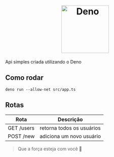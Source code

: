 <h1 align="center">
  <img src="https://user-images.githubusercontent.com/58083563/82277414-2b42e000-995e-11ea-8cad-dfdcd0dd8555.png" alt="Deno" width="150" />
</h1>
  

Api simples criada utilizando o Deno

## Como rodar
`deno run --allow-net src/app.ts`

## Rotas

| Rota                 | Descrição                |
| -------------------- | ------------------------ |
| GET /users           | retorna todos os usuários|
| POST /new            | adiciona um novo usuário |

> Que a força esteja com você :muscle:
